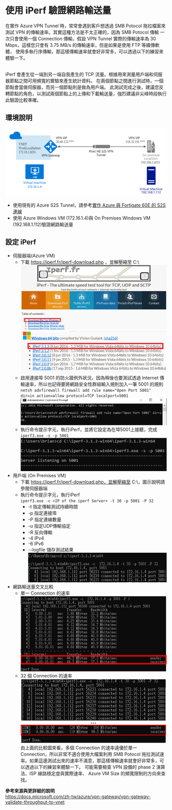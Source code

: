 # 使用 iPerf 驗證網路輸送量
在實作 Azure VPN Tunnel 時，常常會遇到客戶想透過 SMB Potocol 拖拉檔案來測試 VPN 的傳輸速率。其實這種方法是不太正確的，因為 SMB Potocol 傳輸
一次只會使用一個 Connection 傳輸，假設 VPN Tunnel 實際的傳輸速率為 30 Mbps，這樣您只會有 3.75 MB/s 的傳輸速率，但是如果是使用 FTP 等續傳軟體，
使用多執行序傳輸，那這樣傳輸速率就會好非常多，可以透過以下的練習來體驗一下。<br><br>

iPerf 會產生從一端到另一端自我產生的 TCP 流量。根據用來測量用戶端和伺服器節點之間可用頻寬的實驗來產生統計資料。
在兩個節點之間進行測試時，一個節點會當做伺服器，而另一個節點則是做為用戶端。 
此測試完成之後，建議您反轉節點的角色，以測試兩個節點上的上傳和下載輸送量，強烈建議非尖峰時段執行此驗證比較準確。<br>

## 環境說明
 ![GITHUB](https://github.com/BrianHsing/Azure-Virtual-Network-Gateway/blob/master/Validate-Throughput-iPerf/image/lab.PNG "lab")<br>
 - 使用現有的 Azure S2S Tunnel，請參考[實作 Azure 與 Fortigate 60E 的 S2S 連線](https://github.com/BrianHsing/Azure-Virtual-Network-Gateway/tree/master/S2S/Fortigate) <br>
 - 使用 Azure Windows VM (172.16.1.4)與 On Premises Windows VM (192.168.1.112)驗證網路輸送量
 
## 設定 iPerf 

 - 伺服器端(Azure VM)<br>
	- 下載 https://iperf.fr/iperf-download.php ，並解壓縮至 C:\  <br>
	![GITHUB](https://github.com/BrianHsing/Azure-Virtual-Network-Gateway/blob/master/Validate-Throughput-iPerf/image/iperfset1.png "iperfset1")<br>
	![GITHUB](https://github.com/BrianHsing/Azure-Virtual-Network-Gateway/blob/master/Validate-Throughput-iPerf/image/iperfset2.png "iperfset2")<br>
	- 啟用連接埠 5001 的防火牆例外狀況，因為稍後也要測試透過 Internet 傳輸速率，所以也記得要將網路安全性群組輸入規則加入一筆 5001 的規則<br>
	`netsh advfirewall firewall add rule name="Open Port 5001" dir=in action=allow protocol=TCP localport=5001`<br>
	![GITHUB](https://github.com/BrianHsing/Azure-Virtual-Network-Gateway/blob/master/Validate-Throughput-iPerf/image/iperfset3.png "iperfset3")<br>
	- 執行命令提示字元，執行iPerf，並將它設定為在埠5001上接聽，完成<br>
	`iperf3.exe -s -p 5001`<br>
	![GITHUB](https://github.com/BrianHsing/Azure-Virtual-Network-Gateway/blob/master/Validate-Throughput-iPerf/image/iperfset4.png "iperfset4")<br>
 - 用戶端 (On Premises VM)<br>
 	- 下載 https://iperf.fr/iperf-download.php，並解壓縮至 C:\，圖示說明請參閱伺服器端<br>
	- 執行命令提示字元，執行iPerf<br>
	`iperf3.exe -c <IP of the iperf Server> -t 30 -p 5001 -P 32`<br>
		- -t 指定傳輸測試持續時間<br>
		- -p 指定連接埠<br>
		- -P 指定連線數量<br>
		- -u 指定UDP傳輸協定<br>
		- -R 反向傳輸<br>
		- -4 IPv4<br>
		- -6 IPv6<br>
		- --logfile 儲存測試結果<br>
	![GITHUB](https://github.com/BrianHsing/Azure-Virtual-Network-Gateway/blob/master/Validate-Throughput-iPerf/image/iperfset5.png "iperfset5")<br>
 - 網路輸送量交叉比較 <br>
	- 單一 Connection 的速率<br>
	![GITHUB](https://github.com/BrianHsing/Azure-Virtual-Network-Gateway/blob/master/Validate-Throughput-iPerf/image/iperfset6.png "iperfset6")<br>
	- 32 個 Connection 的速率 <br>
 	![GITHUB](https://github.com/BrianHsing/Azure-Virtual-Network-Gateway/blob/master/Validate-Throughput-iPerf/image/iperfset7.png "iperfset7")<br>
	由上面的比較圖來看，多個 Connection 的速率遠優於單一 Connection，所以非常不適合使用大檔案利用 SMB Potocol 拖拉測試速率。如果這邊測試出來的速率不滿意，那這樣傳輸速率就會好非常多，可以透過以下的練習來體驗一下。
	可能需要檢查 VPN 設備的 phase 2 演算法、ISP 線路穩定度與實際速率、 Azure VM Size 的頻寬限制的方向來查找。<br>

**參考來源與更詳細的說明**<br>
https://docs.microsoft.com/zh-tw/azure/vpn-gateway/vpn-gateway-validate-throughput-to-vnet<br>